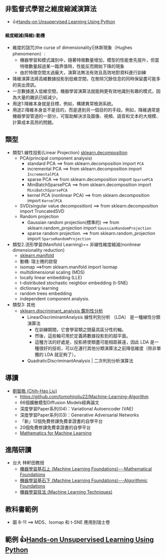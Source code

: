 ## 非監督式學習之維度縮減演算法
- 👍[Hands-on Unsupervised Learning Using Python](https://learning.oreilly.com/library/view/hands-on-unsupervised-learning/9781492035633/) 

#### 維度縮減(降維):動機
- 維度的詛咒(the curse of dimensionality)|休斯現象（Hughes phenomenon）:
  - 機器學習和模式識別中，隨著特徵數量增加，模型的性能會先提升，但當特徵數量超過某一臨界值時，性能反而開始下降的現象
  - 由於特徵空間太過龐大，演算法無法有效且高效地對資料進行訓練
- 降維演算法將高維數據投影到低維空間，在刪除冗餘信息的同時保留盡可能多的突出資訊。
- 一旦數據進入低維空間，機器學習演算法就能夠更有效地識別有趣的模式，因為大量的雜訊已經減少。
- 用途1:降維本身就是目標，例如，構建異常檢測系統。
- 用途2:降維本身並不是目的，而是達到另一個目的的手段。例如，降維通常是機器學習管道的一部分，可幫助解決涉及圖像、視頻、語音和文本的大規模、計算成本高昂的問題。

## 類型 
- 類型1.線性投影(Linear Projection)  [sklearn.decomposition](https://scikit-learn.org/stable/api/sklearn.decomposition.html)
  - PCA(principal component analysis)
    - standard PCA ==> from sklearn.decomposition import `PCA`
    - incremental PCA ==>  from sklearn.decomposition import  `IncrementalPCA`
    - sparse PCA  ==>  from sklearn.decomposition import `SparsePCA`
    - MiniBatchSparsePCA ==> from sklearn.decomposition import `MiniBatchSparsePCA`
    - kernel PCA (nonlinear PCA) ==>  from sklearn.decomposition import `KernelPCA`
  - SVD(singular value decomposition) ==>  from sklearn.decomposition import TruncatedSVD
  - Random projection  
    - Gaussian random projection(標準的) ==> from sklearn.random_projection import `GaussianRandomProjection`
    - sparse random projection.  ==> from sklearn.random_projection import `SparseRandomProjection`
- 類型2.流形學習(Manifold Learning)== 非線性維度縮減(nonlinear dimensionality reduction)
  - [sklearn.manifold](https://scikit-learn.org/stable/api/sklearn.manifold.html)
  - 動機: 瑞士捲的啟發
  - isomap ==>from sklearn.manifold import Isomap
  - multidimensional scaling (MDS)
  - locally linear embedding (LLE)
  - t-distributed stochastic neighbor embedding (t-SNE)
  - dictionary learning
  - random trees embedding
  - independent component analysis. 
- 類型3: 其他
  - [sklearn.discriminant_analysis 鑑別性分析](https://scikit-learn.org/stable/api/sklearn.discriminant_analysis.html)
    - LinearDiscriminantAnalysis 線性判別分析 （LDA） 是一種線性分類演算法
      - 在訓練期間，它會學習類之間最具區分性的軸。
      - 然後，這些軸可用於定義將數據投影到的超平面。
      - 這種方法的好處是，投影將使類盡可能相距甚遠，因此 LDA 是一種很好的技術，可以在運行其他分類演算法之前降低維度（除非單獨的 LDA 就足夠了）。
    - QuadraticDiscriminantAnalysis | 二次判別分析演算法

## 導讀
- [劉智皓 (Chih-Hao Liu)](https://tomohiroliu22.medium.com/)
  - https://github.com/tomohiroliu22/Machine-Learning-Algorithm
  - 66個擴散模型Diffusion Models經典論文
  - 深度學習Paper系列(04)：Variational Autoencoder (VAE)
  - 深度學習Paper系列(03)：Generative Adversarial Networks
  - 「新」12個免費修課免費拿證書的自學平台
  - 20個免費修課免費拿證書的自學平台
  - [Mathematics for Machine Learning](https://mml-book.github.io/)

## 進階研讀
- 台大 林軒田教授
  - [機器學習基石上 (Machine Learning Foundations)---Mathematical Foundations ](https://www.coursera.org/learn/ntumlone-mathematicalfoundations)
  - [機器學習基石下 (Machine Learning Foundations)---Algorithmic Foundations](https://www.coursera.org/learn/ntumlone-algorithmicfoundations)
  - [機器學習技法 (Machine Learning Techniques)](https://www.coursera.org/learn/machine-learning-techniques)

## 教科書範例
- 圖 8-11 ==> MDS、Isomap 和 t-SNE 應用到瑞士卷
## 範例 👍[Hands-on Unsupervised Learning Using Python](https://learning.oreilly.com/library/view/hands-on-unsupervised-learning/9781492035633/) 
